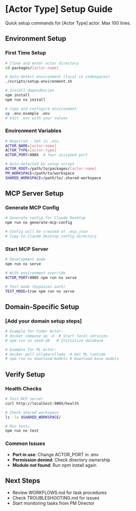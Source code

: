 # [Actor Type] Setup Guide

Quick setup commands for [Actor Type] actor. Max 100 lines.

## Environment Setup

### First Time Setup
```bash
# Clone and enter actor directory
cd packages/[actor-name]

# Auto-detect environment (local vs codespaces)
./scripts/setup-environment.sh

# Install dependencies
npm install
npm run nx install

# Copy and configure environment
cp .env.example .env
# Edit .env with your values
```

### Environment Variables
```bash
# Required - Set in .env
ACTOR_NAME=[actor-name]
ACTOR_TYPE=[actor-type]
ACTOR_PORT=900X  # Your assigned port

# Auto-detected by setup script
ACTOR_ROOT=/path/to/packages/[actor-name]
PM_WORKSPACE=/path/to/workspace
SHARED_WORKSPACE=/path/to/.shared-workspace
```

## MCP Server Setup

### Generate MCP Config
```bash
# Generate config for Claude Desktop
npm run nx generate-mcp-config

# Config will be created at .mcp.json
# Copy to Claude Desktop config directory
```

### Start MCP Server
```bash
# Development mode
npm run nx serve

# With environment override
ACTOR_PORT=9005 npm run nx serve

# Test mode (bypasses auth)
TEST_MODE=true npm run nx serve
```

## Domain-Specific Setup

### [Add your domain setup steps]
```bash
# Example for Coder Actor:
# docker compose up -d  # Start local services
# npm run nx seed:db   # Initialize database

# Example for ML Actor:
# docker pull ollama/ollama  # Get ML runtime
# npm run nx download:models # Download base models
```

## Verify Setup

### Health Checks
```bash
# Test MCP server
curl http://localhost:900X/health

# Check shared workspace
ls -la $SHARED_WORKSPACE/

# Run tests
npm run nx test
```

### Common Issues
- **Port in use**: Change ACTOR_PORT in .env
- **Permission denied**: Check directory ownership
- **Module not found**: Run npm install again

## Next Steps
- Review WORKFLOWS.md for task procedures
- Check TROUBLESHOOTING.md for issues
- Start monitoring tasks from PM Director